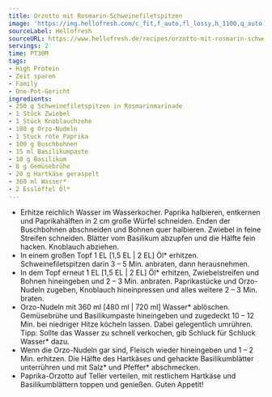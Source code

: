 ```yaml
---
title: Orzotto mit Rosmarin-Schweinefiletspitzen
image: 'https://img.hellofresh.com/c_fit,f_auto,fl_lossy,h_1100,q_auto,w_2600/hellofresh_s3/image/orzotto-mit-rosmarin-schweinefiletspitzen-dbe730bb.jpg'
sourceLabel: Hellofresh
sourceURL: https://www.hellofresh.de/recipes/orzotto-mit-rosmarin-schweinefiletspitzen-633192ef1830cc2d1e01cc73
servings: 2
time: PT30M
tags:
- High Protein
- Zeit sparen
- Family
- One-Pot-Gericht
ingredients:
- 250 g Schweinefiletspitzen in Rosmarinmarinade
- 1 Stück Zwiebel
- 1 Stück Knoblauchzehe
- 180 g Orzo-Nudeln
- 1 Stück rote Paprika
- 100 g Buschbohnen
- 15 ml Basilikumpaste
- 10 g Basilikum
- 8 g Gemüsebrühe
- 20 g Hartkäse geraspelt
- 360 ml Wasser*
- 2 Esslöffel Öl*
---
```


- Erhitze reichlich Wasser im Wasserkocher.  Paprika halbieren, entkernen und Paprikahälften in 2 cm große Würfel schneiden.  Enden der Buschbohnen abschneiden und Bohnen quer halbieren.  Zwiebel in feine Streifen schneiden.  Blätter vom Basilikum abzupfen und die Hälfte fein hacken.  Knoblauch abziehen.
- In einem großen Topf 1 EL [1,5 EL | 2 EL] Öl\* erhitzen. Schweinefiletspitzen darin 3 – 5 Min. anbraten, dann herausnehmen.
- In dem Topf erneut 1 EL [1,5 EL | 2 EL] Öl\* erhitzen, Zwiebelstreifen und Bohnen hineingeben und 2 – 3 Min. anbraten.  Paprikastücke und Orzo-Nudeln zugeben, Knoblauch hineinpressen und alles weitere 2 – 3 Min. braten.
- Orzo-Nudeln mit 360 ml [480 ml | 720 ml] Wasser\* ablöschen. Gemüsebrühe und Basilikumpaste hineingeben und zugedeckt 10 – 12 Min. bei niedriger Hitze köcheln lassen. Dabei gelegentlich umrühren.  Tipp: Sollte das Wasser zu schnell verkochen, gib Schluck für Schluck Wasser\* dazu.
- Wenn die Orzo-Nudeln gar sind, Fleisch wieder hineingeben und 1 – 2 Min. erhitzen.  Die Hälfte des Hartkäses und gehackte Basilikumblätter unterrühren und mit Salz\* und Pfeffer\* abschmecken.
- Paprika-Orzotto auf Teller verteilen, mit restlichem Hartkäse und Basilikumblättern toppen und genießen.  Guten Appetit!
